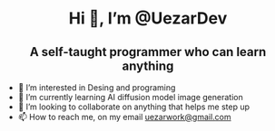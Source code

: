 <h1 align="center">Hi 👋, I’m @UezarDev</h1>
<h2 align="center">A self-taught programmer who can learn anything</h2>

- 👀 I’m interested in Desing and programing
- 🌱 I’m currently learning AI diffusion model image generation
- 💞️ I’m looking to collaborate on anything that helps me step up
- 📫 How to reach me, on my email uezarwork@gmail.com

<!---
UezarDev/UezarDev is a ✨ special ✨ repository because its `README.md` (this file) appears on your GitHub profile.
You can click the Preview link to take a look at your changes.
--->
